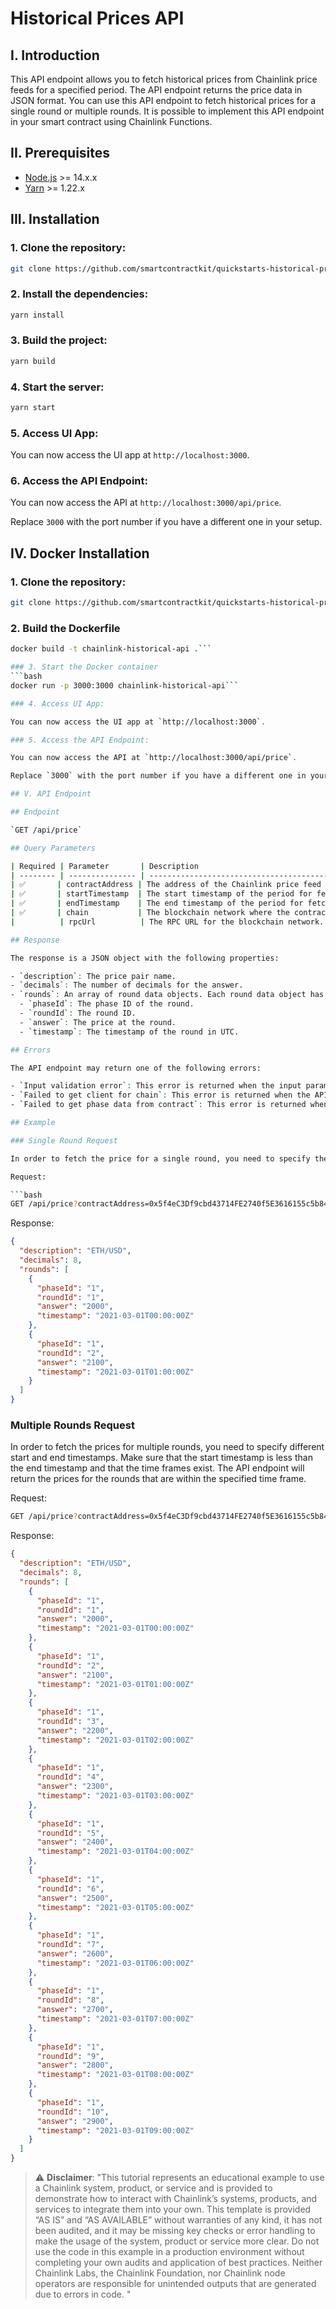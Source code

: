 # Historical Prices API

## I. Introduction

This API endpoint allows you to fetch historical prices from Chainlink price feeds for a specified period. The API endpoint returns the price data in JSON format. You can use this API endpoint to fetch historical prices for a single round or multiple rounds. It is possible to implement this API endpoint in your smart contract using Chainlink Functions.

## II. Prerequisites

- [Node.js](https://nodejs.org/en/download/) >= 14.x.x
- [Yarn](https://classic.yarnpkg.com/en/docs/install/#mac-stable) >= 1.22.x

## III. Installation

### 1. Clone the repository:

```bash
git clone https://github.com/smartcontractkit/quickstarts-historical-prices-api.git
```

### 2. Install the dependencies:

```bash
yarn install
```

### 3. Build the project:

```bash
yarn build
```

### 4. Start the server:

```bash
yarn start
```

### 5. Access UI App:

You can now access the UI app at `http://localhost:3000`.

### 6. Access the API Endpoint:

You can now access the API at `http://localhost:3000/api/price`.

Replace `3000` with the port number if you have a different one in your setup.

## IV. Docker Installation

### 1. Clone the repository:

```bash
git clone https://github.com/smartcontractkit/quickstarts-historical-prices-api.git
```

### 2. Build the Dockerfile
```bash
docker build -t chainlink-historical-api .```

### 3. Start the Docker container
```bash
docker run -p 3000:3000 chainlink-historical-api```

### 4. Access UI App:

You can now access the UI app at `http://localhost:3000`.

### 5. Access the API Endpoint:

You can now access the API at `http://localhost:3000/api/price`.

Replace `3000` with the port number if you have a different one in your setup.

## V. API Endpoint

## Endpoint

`GET /api/price`

## Query Parameters

| Required | Parameter       | Description                                            | Type     | Options                                                                                                                                                      |
| -------- | --------------- | ------------------------------------------------------ | -------- | ------------------------------------------------------------------------------------------------------------------------------------------------------------ |
| ✅       | contractAddress | The address of the Chainlink price feed contract.      | `string` | [Price Feeds](https://docs.chain.link/data-feeds/price-feeds/addresses)                                                                                      |
| ✅       | startTimestamp  | The start timestamp of the period for fetching prices. | `number` | Unix timestamp in seconds. Example: `1681187628`                                                                                                             |
| ✅       | endTimestamp    | The end timestamp of the period for fetching prices.   | `number` | Unix timestamp in seconds. Example: `1681187628`                                                                                                             |
| ✅       | chain           | The blockchain network where the contract is deployed. | `string` | `mainnet`, `goerli`, `arbitrum`, `bsc`, `polygon` , `avalanche`, `fantom`, `moonbeam`, `moonriver`, `harmonyOne`, `optimism`, `metis`, `baseGoerli`,`gnosis` |
|          | rpcUrl          | The RPC URL for the blockchain network.                | `string` | [RPC URLs](https://chainlist.org/)                                                                                                                           |

## Response

The response is a JSON object with the following properties:

- `description`: The price pair name.
- `decimals`: The number of decimals for the answer.
- `rounds`: An array of round data objects. Each round data object has the following properties:
  - `phaseId`: The phase ID of the round.
  - `roundId`: The round ID.
  - `answer`: The price at the round.
  - `timestamp`: The timestamp of the round in UTC.

## Errors

The API endpoint may return one of the following errors:

- `Input validation error`: This error is returned when the input parameters are not valid.
- `Failed to get client for chain`: This error is returned when the API fails to get a client for the specified blockchain network.
- `Failed to get phase data from contract`: This error is returned when the API fails to get phase data from the contract.

## Example

### Single Round Request

In order to fetch the price for a single round, you need to specify the same start and end timestamps. Make sure that the time frame exists. The API endpoint will return the price for the round that is within the specified time frame.

Request:

```bash
GET /api/price?contractAddress=0x5f4eC3Df9cbd43714FE2740f5E3616155c5b8419&startTimestamp=1614556800&endTimestamp=1614556800&chain=mainnet&rpcUrl=https://eth-mainnet.alchemyapi.io/v2/your-api-key
```

Response:

```json
{
  "description": "ETH/USD",
  "decimals": 8,
  "rounds": [
    {
      "phaseId": "1",
      "roundId": "1",
      "answer": "2000",
      "timestamp": "2021-03-01T00:00:00Z"
    },
    {
      "phaseId": "1",
      "roundId": "2",
      "answer": "2100",
      "timestamp": "2021-03-01T01:00:00Z"
    }
  ]
}
```

### Multiple Rounds Request

In order to fetch the prices for multiple rounds, you need to specify different start and end timestamps. Make sure that the start timestamp is less than the end timestamp and that the time frames exist. The API endpoint will return the prices for the rounds that are within the specified time frame.

Request:

```bash
GET /api/price?contractAddress=0x5f4eC3Df9cbd43714FE2740f5E3616155c5b8419&startTimestamp=1614556800&endTimestamp=1614643200&chain=mainnet&rpcUrl=https://eth-mainnet.alchemyapi.io/v2/your-api-key
```

Response:

```json
{
  "description": "ETH/USD",
  "decimals": 8,
  "rounds": [
    {
      "phaseId": "1",
      "roundId": "1",
      "answer": "2000",
      "timestamp": "2021-03-01T00:00:00Z"
    },
    {
      "phaseId": "1",
      "roundId": "2",
      "answer": "2100",
      "timestamp": "2021-03-01T01:00:00Z"
    },
    {
      "phaseId": "1",
      "roundId": "3",
      "answer": "2200",
      "timestamp": "2021-03-01T02:00:00Z"
    },
    {
      "phaseId": "1",
      "roundId": "4",
      "answer": "2300",
      "timestamp": "2021-03-01T03:00:00Z"
    },
    {
      "phaseId": "1",
      "roundId": "5",
      "answer": "2400",
      "timestamp": "2021-03-01T04:00:00Z"
    },
    {
      "phaseId": "1",
      "roundId": "6",
      "answer": "2500",
      "timestamp": "2021-03-01T05:00:00Z"
    },
    {
      "phaseId": "1",
      "roundId": "7",
      "answer": "2600",
      "timestamp": "2021-03-01T06:00:00Z"
    },
    {
      "phaseId": "1",
      "roundId": "8",
      "answer": "2700",
      "timestamp": "2021-03-01T07:00:00Z"
    },
    {
      "phaseId": "1",
      "roundId": "9",
      "answer": "2800",
      "timestamp": "2021-03-01T08:00:00Z"
    },
    {
      "phaseId": "1",
      "roundId": "10",
      "answer": "2900",
      "timestamp": "2021-03-01T09:00:00Z"
    }
  ]
}
```

> :warning: **Disclaimer**: "This tutorial represents an educational example to use a Chainlink system, product, or service and is provided to demonstrate how to interact with Chainlink’s systems, products, and services to integrate them into your own. This template is provided “AS IS” and “AS AVAILABLE” without warranties of any kind, it has not been audited, and it may be missing key checks or error handling to make the usage of the system, product or service more clear. Do not use the code in this example in a production environment without completing your own audits and application of best practices. Neither Chainlink Labs, the Chainlink Foundation, nor Chainlink node operators are responsible for unintended outputs that are generated due to errors in code. "
